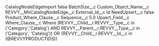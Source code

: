 <?xml version="1.0" encoding="UTF-8"?>
<CustomMetadata xmlns="http://soap.sforce.com/2006/04/metadata" xmlns:xsi="http://www.w3.org/2001/XMLSchema-instance" xmlns:xsd="http://www.w3.org/2001/XMLSchema">
    <label>CatalogNodeEdgeImport</label>
    <protected>false</protected>
    <values>
        <field>BatchSize__c</field>
        <value xsi:nil="true"/>
    </values>
    <values>
        <field>Custom_Object_Name__c</field>
        <value xsi:type="xsd:string">REVVY__MnCatalogNodeEdge__c</value>
    </values>
    <values>
        <field>External_Id__c</field>
        <value xsi:type="xsd:string">Id</value>
    </values>
    <values>
        <field>NeedUpsert__c</field>
        <value xsi:type="xsd:boolean">false</value>
    </values>
    <values>
        <field>Product_Where_Clause__c</field>
        <value xsi:nil="true"/>
    </values>
    <values>
        <field>Sequence__c</field>
        <value xsi:type="xsd:double">5.0</value>
    </values>
    <values>
        <field>Upsert_Field__c</field>
        <value xsi:nil="true"/>
    </values>
    <values>
        <field>Where_Clause__c</field>
        <value xsi:type="xsd:string">Where (REVVY__Child__r.REVVY__Type__c in (&apos;Category&apos;,&apos;Catalog&apos;) AND REVVY__Parent__r.REVVY__Type__c in (&apos;Category&apos;, &apos;Catalog&apos;)) OR (REVVY__Child__r.REVVY__Id__c in (@REVVYPRODUCTIDS))</value>
    </values>
</CustomMetadata>
